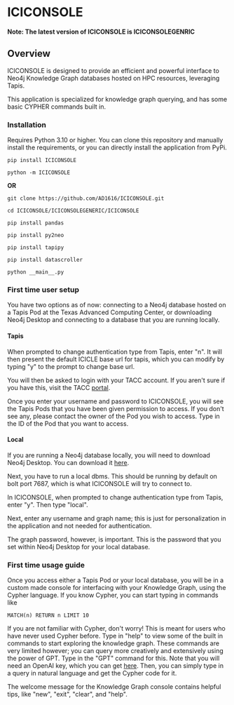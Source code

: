 # ICICONSOLE

**Note: The latest version of ICICONSOLE is ICICONSOLEGENRIC**


## Overview

ICICONSOLE is designed to provide an efficient and powerful interface to Neo4j Knowledge Graph databases hosted on HPC resources, leveraging Tapis. 

This application is specialized for knowledge graph querying, and has some basic CYPHER commands built in. 

### Installation

Requires Python 3.10 or higher. You can clone this repository and manually install the requirements, or you can directly install the application from PyPi.

```shell 
pip install ICICONSOLE
```

```shell
python -m ICICONSOLE
```

**OR**

```shell 
git clone https://github.com/AD1616/ICICONSOLE.git
```

```shell
cd ICICONSOLE/ICICONSOLEGENERIC/ICICONSOLE
```

```shell
pip install pandas
```

```shell
pip install py2neo
```

```shell
pip install tapipy
```

```shell
pip install datascroller
```

```shell
python __main__.py
```

### First time user setup

You have two options as of now: connecting to a Neo4j database hosted on a Tapis Pod at the Texas Advanced Computing Center, or downloading Neo4j Desktop and connecting to a database that you are running locally. 

#### Tapis

When prompted to change authentication type from Tapis, enter "n". It will then present the default ICICLE base url for tapis, which you can modify by typing "y" to the prompt to change base url. 

You will then be asked to login with your TACC account. If you aren't sure if you have this, visit the TACC [portal](https://portal.tacc.utexas.edu/).

Once you enter your username and password to ICICONSOLE, you will see the Tapis Pods that you have been given permission to access. If you don't see any, please contact the owner of the Pod you wish to access. Type in the ID of the Pod that you want to access. 

#### Local
If you are running a Neo4j database locally, you will need to download Neo4j Desktop. You can download it [here](https://neo4j.com/download/).

Next, you have to run a local dbms. This should be running by default on bolt port 7687, which is what ICICONSOLE will try to connect to. 

In ICICONSOLE, when prompted to change authentication type from Tapis, enter "y". Then type "local". 

Next, enter any username and graph name; this is just for personalization in the application and not needed for authentication. 

The graph password, however, is important. This is the password that you set within Neo4j Desktop for your local database.


### First time usage guide

Once you access either a Tapis Pod or your local database, you will be in a custom made console for interfacing with your Knowledge Graph, using the Cypher language. If you know Cypher, you can start typing in commands like 

```
MATCH(n) RETURN n LIMIT 10
```

If you are not familiar with Cypher, don't worry! This is meant for users who have never used Cypher before. Type in "help" to view some of the built in commands to start exploring the knowledge graph. These commands are very limited however; you can query more creatively and extensively using the power of GPT. Type in the "GPT" command for this. Note that you will need an OpenAI key, which you can get [here](https://beta.openai.com/). Then, you can simply type in a query in natural language and get the Cypher code for it.

The welcome message for the Knowledge Graph console contains helpful tips, like "new", "exit", "clear", and "help". 

